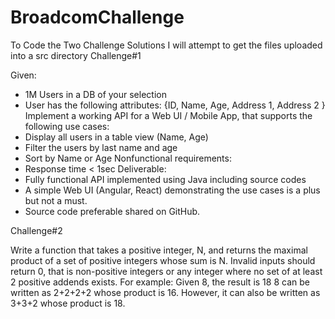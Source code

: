 # BroadcomChallenge
To Code the Two Challenge Solutions
I will attempt to get the files uploaded into a src directory
Challenge#1

Given:
- 1M Users in a DB of your selection
- User has the following attributes: {ID, Name, Age, Address 1, Address 2 }
Implement a working API for a Web UI / Mobile App, that supports the following use cases:
- Display all users in a table view (Name, Age)
- Filter the users by last name and age
- Sort by Name or Age
Nonfunctional requirements:
- Response time < 1sec
Deliverable:
- Fully functional API implemented using Java including source codes
- A simple Web UI (Angular, React) demonstrating the use cases is a plus but not a must.
- Source code preferable shared on GitHub.

Challenge#2

Write a function that takes a positive integer, N, and returns the maximal product of a set of positive
integers whose sum is N. Invalid inputs should return 0, that is non-positive integers or any integer where
no set of at least 2 positive addends exists.
For example: Given 8, the result is 18
8 can be written as 2+2+2+2 whose product is 16. However, it can also be written as 3+3+2 whose
product is 18.


